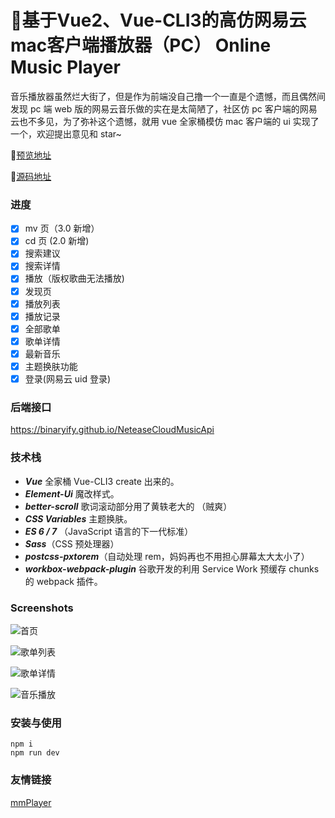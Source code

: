 # 🎵基于Vue2、Vue-CLI3的高仿网易云mac客户端播放器（PC） Online Music Player

音乐播放器虽然烂大街了，但是作为前端没自己撸一个一直是个遗憾，而且偶然间发现 pc 端 web 版的网易云音乐做的实在是太简陋了，社区仿 pc 客户端的网易云也不多见，为了弥补这个遗憾，就用 vue 全家桶模仿 mac 客户端的 ui 实现了一个，欢迎提出意见和 star~

💐[预览地址](https://ssh-music.vercel.app)

💐[源码地址](https://github.com/sl1673495/vue-netease-music)

### 进度

- [x] mv 页（3.0 新增）
- [x] cd 页 (2.0 新增)
- [x] 搜索建议
- [x] 搜索详情
- [x] 播放（版权歌曲无法播放)
- [x] 发现页
- [x] 播放列表
- [x] 播放记录
- [x] 全部歌单
- [x] 歌单详情
- [x] 最新音乐
- [x] 主题换肤功能
- [x] 登录(网易云 uid 登录)

### 后端接口

https://binaryify.github.io/NeteaseCloudMusicApi

### 技术栈

- ***Vue*** 全家桶 Vue-CLI3 create 出来的。
- ***Element-Ui*** 魔改样式。
- ***better-scroll*** 歌词滚动部分用了黄轶老大的 （贼爽）
- ***CSS Variables*** 主题换肤。
- ***ES 6 / 7*** （JavaScript 语言的下一代标准）
- ***Sass***（CSS 预处理器）
- ***postcss-pxtorem***（自动处理 rem，妈妈再也不用担心屏幕太大太小了）
- ***workbox-webpack-plugin*** 谷歌开发的利用 Service Work 预缓存 chunks 的 webpack 插件。

### Screenshots

![首页](https://user-images.githubusercontent.com/23615778/62509203-da358580-b83c-11e9-97b3-367fb06a8347.png)

![歌单列表](https://user-images.githubusercontent.com/23615778/62509204-dace1c00-b83c-11e9-8d3f-0bcb93e3aab7.png)

![歌单详情](https://user-images.githubusercontent.com/23615778/62509201-d99cef00-b83c-11e9-8e4b-b122b8b94468.png)

![音乐播放](https://user-images.githubusercontent.com/23615778/62509202-da358580-b83c-11e9-98e1-530e5741ff56.png)

### 安装与使用

```
npm i
npm run dev
```

### 友情链接
[mmPlayer](https://github.com/maomao1996/Vue-mmPlayer)
